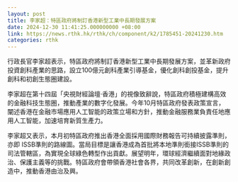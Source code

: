 ```yaml
---
layout: post
title: 李家超：特區政府將制訂香港新型工業中長期發展方案
date: 2024-12-30 11:41:25.000000000 +08:00
link: https://news.rthk.hk/rthk/ch/component/k2/1785451-20241230.htm
categories: rthk
---
```


行政長官李家超表示，特區政府將制訂香港新型工業中長期發展方案，並革新政府投資創科產業的思路，設立100億元創科產業引導基金，優化創科創投基金，提升創科和初創生態圈建設。

李家超在第十四屆「央視財經論壇‧香港」的視像致辭說，特區政府積極建構高效的金融科技生態圈，推動產業的數字化發展。今年10月特區政府發表政策宣言，闡述香港在金融市場應用人工智能的政策立場和方針，推動金融服務業負責任地應用人工智能，加速培育新質生產力。

李家超又表示，本月初特區政府推出香港全面採用國際財務報告可持續披露準則，亦即 ISSB準則的路線圖。當局目標是讓香港成為首批將本地準則銜接ISSB準則的司法管轄區，為實現全球綠色轉型作出貢獻。展望明年，環球經濟繼續面對地緣政治、保護主義等的挑戰。特區政府會帶領香港社會各界，共同改革創新，在創新創造中，推動香港由治及興。
